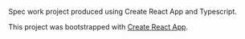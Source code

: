 Spec work project produced using Create React App and Typescript.

This project was bootstrapped with [Create React App](https://github.com/facebook/create-react-app).

